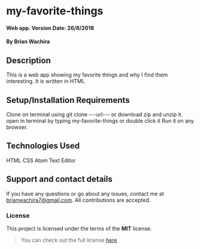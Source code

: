 # my-favorite-things
#### Web app. Version Date: 26/8/2018
#### By **Brian Wachira**
## Description
This is a web app showing my favorite things and why I find them interesting. It is written in HTML
## Setup/Installation Requirements
Clone on terminal using git clone ---url--- or download zip and unzip it.
open in terminal by typing my-favorite-things or double click it
Run it on any browser.
## Technologies Used
HTML 
CSS
Atom Text Editor
## Support and contact details
If you have any questions or go about any issues, contact me at brianwachira7@gmail.com.
All contributions are accepted.
### License
This project is licensed under the terms of the **MIT** license.

>You can check out the full license [here](https://github.com/briananointed/my-favorite-things/blob/master/LICENSE)

